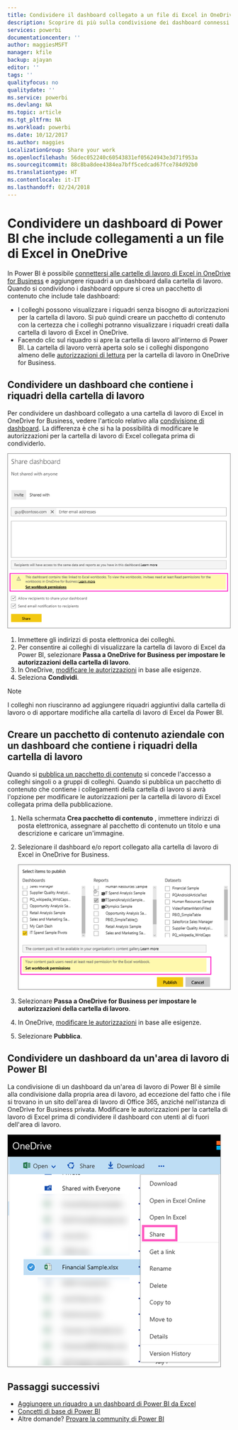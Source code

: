 ```yaml
---
title: Condividere il dashboard collegato a un file di Excel in OneDrive - Power BI
description: Scoprire di più sulla condivisione dei dashboard connessi a una cartella di lavoro di Excel in OneDrive for Business, con i riquadri aggiunti dalla cartella di lavoro.
services: powerbi
documentationcenter: ''
author: maggiesMSFT
manager: kfile
backup: ajayan
editor: ''
tags: ''
qualityfocus: no
qualitydate: ''
ms.service: powerbi
ms.devlang: NA
ms.topic: article
ms.tgt_pltfrm: NA
ms.workload: powerbi
ms.date: 10/12/2017
ms.author: maggies
LocalizationGroup: Share your work
ms.openlocfilehash: 56dec052240c60543831ef05624943e3d71f953a
ms.sourcegitcommit: 88c8ba8dee4384ea7bff5cedcad67fce784d92b0
ms.translationtype: HT
ms.contentlocale: it-IT
ms.lasthandoff: 02/24/2018
---
```

# <a name="share-a-power-bi-dashboard-that-links-to-an-excel-file-in-onedrive"></a>Condividere un dashboard di Power BI che include collegamenti a un file di Excel in OneDrive
In Power BI è possibile [connettersi alle cartelle di lavoro di Excel in OneDrive for Business](service-excel-workbook-files.md) e aggiungere riquadri a un dashboard dalla cartella di lavoro. Quando si condividono i dashboard oppure si crea un pacchetto di contenuto che include tale dashboard:

* I colleghi possono visualizzare i riquadri senza bisogno di autorizzazioni per la cartella di lavoro. Si può quindi creare un pacchetto di contenuto con la certezza che i colleghi potranno visualizzare i riquadri creati dalla cartella di lavoro di Excel in OneDrive.
* Facendo clic sul riquadro si apre la cartella di lavoro all'interno di Power BI. La cartella di lavoro verrà aperta solo se i colleghi dispongono almeno delle [autorizzazioni di lettura](https://support.office.com/en-us/article/Share-documents-or-folders-in-Office-365-1fe37332-0f9a-4719-970e-d2578da4941c) per la cartella di lavoro in OneDrive for Business.

## <a name="share-a-dashboard-that-contains-workbook-tiles"></a>Condividere un dashboard che contiene i riquadri della cartella di lavoro
Per condividere un dashboard collegato a una cartella di lavoro di Excel in OneDrive for Business, vedere l'articolo relativo alla [condivisione di dashboard](service-share-dashboards.md). La differenza è che si ha la possibilità di modificare le autorizzazioni per la cartella di lavoro di Excel collegata prima di condividerlo.

  ![Finestra di dialogo Condividi dashboard](media/service-share-dashboard-that-links-to-excel-onedrive/pbi_share_workbk.png)

1. Immettere gli indirizzi di posta elettronica dei colleghi.
2. Per consentire ai colleghi di visualizzare la cartella di lavoro di Excel da Power BI, selezionare **Passa a OneDrive for Business per impostare le autorizzazioni della cartella di lavoro**.
3. In OneDrive, [modificare le autorizzazioni](https://support.office.com/en-US/article/Share-files-and-folders-and-change-permissions-9fcc2f7d-de0c-4cec-93b0-a82024800c07) in base alle esigenze.
4. Seleziona **Condividi**.

>[!NOTE]
>I colleghi non riusciranno ad aggiungere riquadri aggiuntivi dalla cartella di lavoro o di apportare modifiche alla cartella di lavoro di Excel da Power BI.
> 
> 

## <a name="create-an-organizational-content-pack-with-a-dashboard-that-contains-workbook-tiles"></a>Creare un pacchetto di contenuto aziendale con un dashboard che contiene i riquadri della cartella di lavoro
Quando si [pubblica un pacchetto di contenuto](service-organizational-content-pack-create-and-publish.md) si concede l'accesso a colleghi singoli o a gruppi di colleghi. Quando si pubblica un pacchetto di contenuto che contiene i collegamenti della cartella di lavoro si avrà l'opzione per modificare le autorizzazioni per la cartella di lavoro di Excel collegata prima della pubblicazione.

1. Nella schermata **Crea pacchetto di contenuto** , immettere indirizzi di posta elettronica, assegnare al pacchetto di contenuto un titolo e una  descrizione e caricare un'immagine.
2. Selezionare il dashboard e/o report collegato alla cartella di lavoro di Excel in OneDrive for Business.
   
    ![Cartella di lavoro di Excel in un pacchetto di contenuto](media/service-share-dashboard-that-links-to-excel-onedrive/pbi_contpack_workbk.png)
3. Selezionare **Passa a OneDrive for Business per impostare le autorizzazioni della cartella di lavoro**.
4. In OneDrive, [modificare le autorizzazioni](https://support.office.com/en-US/article/Share-files-and-folders-and-change-permissions-9fcc2f7d-de0c-4cec-93b0-a82024800c07) in base alle esigenze.
5. Selezionare **Pubblica**.

## <a name="share-a-dashboard-from-a-power-bi-workspace"></a>Condividere un dashboard da un'area di lavoro di Power BI
La condivisione di un dashboard da un'area di lavoro di Power BI è simile alla condivisione dalla propria area di lavoro, ad eccezione del fatto che i file si trovano in un sito dell'area di lavoro di Office 365, anziché nell'istanza di OneDrive for Business privata. Modificare le autorizzazioni per la cartella di lavoro di Excel prima di condividere il dashboard con utenti al di fuori dell'area di lavoro.

![Condividere da OneDrive](media/service-share-dashboard-that-links-to-excel-onedrive/pbi_onedriveshare.png)

## <a name="next-steps"></a>Passaggi successivi
* [Aggiungere un riquadro a un dashboard di Power BI da Excel](service-dashboard-pin-tile-from-excel.md)
* [Concetti di base di Power BI](service-basic-concepts.md)
* Altre domande? [Provare la community di Power BI](http://community.powerbi.com/)

